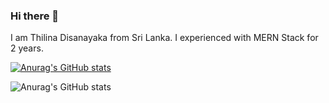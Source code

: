 ### Hi there 👋
I am Thilina Disanayaka from Sri Lanka. I experienced with MERN Stack for 2 years.

[![Anurag's GitHub stats](https://github-readme-stats.vercel.app/api?username=dltmthilina)](https://github.com/anuraghazra/github-readme-stats)

![Anurag's GitHub stats](https://github-readme-stats.vercel.app/api?username=dltmthilina&show_icons=true)

<!--
**dltmthilina/dltmthilina** is a ✨ _special_ ✨ repository because its `README.md` (this file) appears on your GitHub profile.

Here are some ideas to get you started:

- 🔭 I’m currently working on ...
- 🌱 I’m currently learning ...
- 👯 I’m looking to collaborate on ...
- 🤔 I’m looking for help with ...
- 💬 Ask me about ...
- 📫 How to reach me: ...
- 😄 Pronouns: ...
- ⚡ Fun fact: ...
-->
